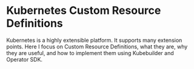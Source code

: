 # Kubernetes Custom Resource Definitions #

Kubernetes is a highly extensible platform.  It supports many extension points.  Here I focus on Custom Resource Definitions, what they are, why they are useful, and how to implement them using Kubebuilder and Operator SDK.
